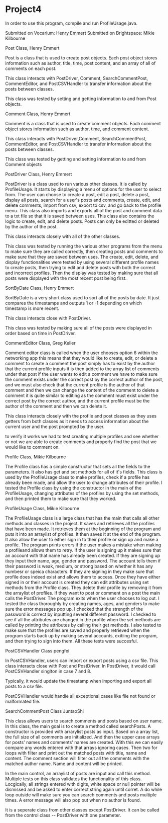 # Project4

In order to use this program, compile and run ProfileUsage.java.

Submitted on Vocarium: Henry Emmert
Submitted on Brightspace: Mikie Kilbourne



Post Class, Henry Emmert

Post is a class that is used to create post objects. Each post object stores information such as author,
title, time, post content, and an array of all of comments on each post.

This class interacts with PostDriver, Comment, SearchCommentPost, CommentEditor, and PostCSVHandler to
transfer information about the posts between classes.

This class was tested by setting and getting information to and from Post objects.



Comment Class, Henry Emmert

Comment is a class that is used to create comment objects. Each comment object stores information such
as author, time, and comment content. 

This class interacts with PostDriver,Comment, SearchCommentPost, CommentEditor, and PostCSVHandler to
transfer information about the posts between classes.

This class was tested by getting and setting information to and from Comment objects



PostDriver Class, Henry Emmert

PostDriver is a class used to run various other classes. It is called by ProfileUsage. It starts by displaying
a menu of options for the user to select from. The user can choose to create a post, edit a post, delete
a post, display all posts, search for a user's posts and comments, create, edit, and delete comments, import from csv, export to
csv, and go back to the profile menu. This class also imports and exports all of the post and comment data
to a txt file so that it is saved between uses. This class also contains the logic to create, edit, and delete
posts. Posts can only be editted or deleted by the author of the post.

This class interacts closely with all of the other classes.

This class was tested by running the various other programs from the menu to make sure they are called correctly,
then creating posts and comments to make sure that they are saved between uses. The create, edit, delete, and display
functionalities were tested by using several different profile names to create posts, then trying to edit and delete posts
with both the correct and incorrect profiles. Then the display was tested by making sure that all posts were displayed
with the most recent post being first.



SortByDate Class, Henry Emmert

SortByDate is a very short class used to sort all of the posts by date. It just compares the timestamps and outputs 1 or -1
depending on which timestamp is more recent.

This class interacts close with PostDriver.

This class was tested by making sure all of the posts were displayed in order based on time in PostDriver.



CommentEditor Class, Greg Keller

Comment editor class is called when the user chooses option 6 within the networking app
this means that they would like to create, edit, or delete a comment
to create a comment the post simply has to exist by the author that the current profile inputs
it is then added to the array list of comments under that post
if the user wants to edit a comment we have to make sure the comment exists under the correct post
by the correct author of the post, and we must also check that the current profile is the
author of that comment and then we can change the content of the comment
to delete a comment it is quite similar to editing as the comment must exist
under the correct post by the correct author, and the current profile must be the author
of the comment and then we can delete it.

This class interacts closely with the profile and post classes as they uses getters from both classes
as it needs to access information about the current user and the post prompted by the user.

to verify it works we had to test creating multiple profiles and see whether or not we are able to create comments
and properly find the post that we would like to comment on.



Profile Class, Mikie Kilbourne

The Profile class has a simple constructor that sets all the fields to the parameters. It also has get and set methods for all of it's fields. This class is used by the ProfileUsage class to make profiles, check if a profile has already been made, and allow the user to change attributes of their profile. I tested the Profile class by using the constructor in the main of the ProfileUsage, changing attributes of the profiles by using the set methods, and then printed them to make sure that they worked.



ProfileUsage Class, Mikie Kilbourne

The ProfileUsage class is a large class that has the main that calls all other methods and classes in the project. It saves and retrieves all the profiles that have been made. It retrieves them at the beginning of the program and puts it into an arraylist of profiles. It then saves it at the end of the program. It also allow the user to either sign in to their profile or sign up and make a profile. The program prints errors if the user makes a mistake when making a profileand allows them to retry. If the user is signing up it makes sure that an account with that name has already been created. If they are signing up they input their name, age, gender and password. The account tells them if their password is weak, medium, or strong based on whether it has any numbesr or speica characters. If they are signing in they make sure that profile does indeed exist and allows them to access. Once they have either signed in or their account is created they can edit attributes using set methods from the Profile class. They delete their profile by removing it from the arraylist of profiles. If they want to post or comment on a post the main calls the PostDriver. The program exits when the user chooses to log out. I tested the class thoroughly by creating names, ages, and genders to make sure the error messages pop up. I checked that the strength of the password is correct by inputting several different password. I checked to see if all the attributes are changed in the profile when the set methods are called by printing the attributes by calling their get methods. I also tested to make sure that the profiles are saved and properly retrieved when the program starts back up by making several accounts, exitiing the program, and then trying to sign into them. All these tests were succesful.



PostCSVHandler Class  pengfei

In PostCSVHandler, users can import or export posts using a csv file.
This class interacts close with Post and PostDriver.
In PostDriver, it would call PostCSVHandler singlton in case 7 and 8.

Typically, it would update the timestamp when importing and export all posts to a csv file.

PostCSVHandler would handle all exceptional cases like file not found or malformated file.



SearchCommentPost Class JuntaoShi

This class allows users to search comments and posts based on user name. In this class, the main goal is to create a method called searchPosts. A constructor is provided with arrarylist<Post> posts as input. Based on a array list, the full size of all comments are initialized. And then the upper case arrays for posts' names and comments' names are created. With this we can easily compare any words entered with that arrays ignoring cases. Then two for loops with filter and print out the matched posts with title, name and content. The comment section will filter out all the comments with the matched author name. Name and content will be printed.

In the main control, an arraylist of posts are input and call this method. Multiple tests on this class validates the functionality of this class. Locgically, all strings entered with digits, white space or null pointer will be dismissed and be asked to enter correct string again until corret. A do while loop outside will make sure you can search comments and posts multiple times. A error message will also pop out when no author is found.

It is a seperate class from other classes except PostDriver. It can be called from the control class -- PostDriver with one parameter.
  
  
